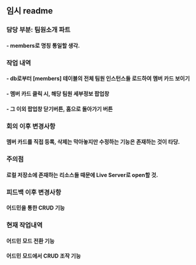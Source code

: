 
## 임시 readme

### 담당 부분: 팀원소개 파트

#### - members로 명칭 통일할 생각.


### 작업 내역

#### - db로부터 [members] 테이블의 전체 팀원 인스턴스들 로드하여 멤버 카드 보이기

#### - 멤버 카드 클릭 시, 해당 팀원 세부정보 팝업창

#### - 그 이외 팝업창 닫기버튼, 홈으로 돌아가기 버튼



### 회의 이후 변경사항

#### 멤버 카드를 직접 등록, 삭제는 막아놓지만 수정하는 기능은 존재하는 것이 타당.



### 주의점

#### 로컬 저장소에 존재하는 리소스들 때문에 Live Server로 open할 것.


### 피드백 이후 변경사항

#### 어드민을 통한 CRUD 기능


### 현재 작업내역

#### 어드민 모드 전환 기능

#### 어드민 모드에서 CRUD 조작 기능
